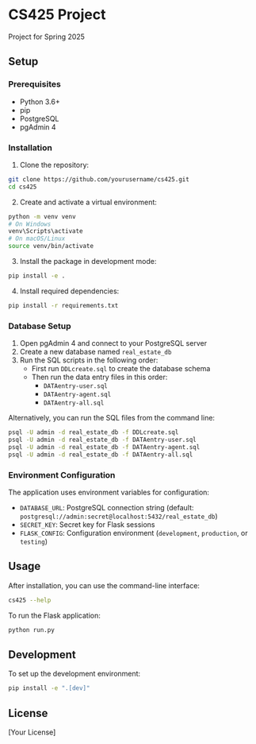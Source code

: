# CS425 Project

Project for Spring 2025

## Setup

### Prerequisites
- Python 3.6+
- pip
- PostgreSQL
- pgAdmin 4

### Installation

1. Clone the repository:
```bash
git clone https://github.com/yourusername/cs425.git
cd cs425
```

2. Create and activate a virtual environment:
```bash
python -m venv venv
# On Windows
venv\Scripts\activate
# On macOS/Linux
source venv/bin/activate
```

3. Install the package in development mode:
```bash
pip install -e .
```

4. Install required dependencies:
```bash
pip install -r requirements.txt
```

### Database Setup

1. Open pgAdmin 4 and connect to your PostgreSQL server
2. Create a new database named `real_estate_db`
3. Run the SQL scripts in the following order:
   - First run `DDLcreate.sql` to create the database schema
   - Then run the data entry files in this order:
     - `DATAentry-user.sql`
     - `DATAentry-agent.sql`
     - `DATAentry-all.sql`

Alternatively, you can run the SQL files from the command line:
```bash
psql -U admin -d real_estate_db -f DDLcreate.sql
psql -U admin -d real_estate_db -f DATAentry-user.sql
psql -U admin -d real_estate_db -f DATAentry-agent.sql
psql -U admin -d real_estate_db -f DATAentry-all.sql
```

### Environment Configuration

The application uses environment variables for configuration:
- `DATABASE_URL`: PostgreSQL connection string (default: `postgresql://admin:secret@localhost:5432/real_estate_db`)
- `SECRET_KEY`: Secret key for Flask sessions
- `FLASK_CONFIG`: Configuration environment (`development`, `production`, or `testing`)

## Usage

After installation, you can use the command-line interface:

```bash
cs425 --help
```

To run the Flask application:
```bash
python run.py
```

## Development

To set up the development environment:

```bash
pip install -e ".[dev]"
```

## License

[Your License]
